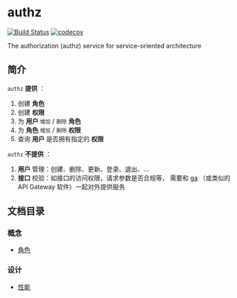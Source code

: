 # authz

[![Build Status](https://travis-ci.com/ooclab/authz.svg?branch=master)](https://travis-ci.com/ooclab/authz)
[![codecov](https://codecov.io/gh/ooclab/authz/branch/master/graph/badge.svg)](https://codecov.io/gh/ooclab/authz)

The authorization (authz) service for service-oriented architecture


## 简介

`authz` **提供** ：

1. 创建 **角色**
2. 创建 **权限**
3. 为 **用户** `增加` / `删除` **角色**
4. 为 **角色** `增加` / `删除` **权限**
5. 查询 **用户** 是否拥有指定的 **权限**

`authz` **不提供** ：

1. **用户** 管理：创建、删除、更新、登录、退出、...
2. **接口** 校验：如接口的访问权限，请求参数是否合规等， 需要和 [ga](https://github.com/ooclab/ga) （或类似的 API Gateway 软件）一起对外提供服务


## 文档目录

### 概念

- [角色](./docs/roles.md)

### 设计

- [性能](./docs/design-performance.md)
